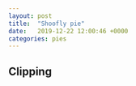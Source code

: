 ```yaml
---
layout: post
title:  "Shoofly pie"
date:   2019-12-22 12:00:46 +0000
categories: pies
---
```


## Clipping
